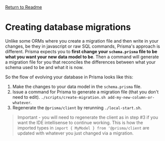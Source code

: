 [Return to Readme](README.md)

# Creating database migrations
Unlike some ORMs where you create a migration file and then write in your changes, be they in javascript or raw SQL commands, Prisma's approach is different.  Prisma expects you to **first change your `schema.prisma` file to be what you want your new data model to be**.  Then a command will generate a migration file for you that reconciles the differences between what your schema used to be and what it is now.

So the flow of evolving your database in Prisma looks like this:
1. Make the changes to your data model in the `schema.prisma` file.
2. Issue a command for Prisma to generate a migration file (that you don't need to edit). `./scripts/create-migration.sh add-my-new-column-or-whatever`.
3. Regenerate the `@prisma/client` by rerunning `./local-start.sh`.

> Important - you will need to regenerate the client as in step #3 if you want the IDE intellisense to continue working. This is how the imported types in `import { MyModel } from '@prisma/client` are updated with whatever you just changed via a migration.
